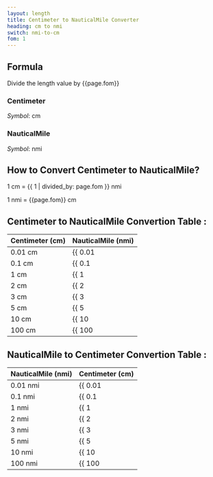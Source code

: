 ```yaml
---
layout: length
title: Centimeter to NauticalMile Converter
heading: cm to nmi
switch: nmi-to-cm
fom: 1
---
```


## Formula
Divide the length value by {{page.fom}}

### Centimeter
*Symbol*: cm

### NauticalMile
*Symbol*: nmi

## How to Convert Centimeter to NauticalMile?
1 cm = {{ 1 | divided_by: page.fom }} nmi

1 nmi = {{page.fom}} cm

## Centimeter to NauticalMile Convertion Table :

| Centimeter (cm) | NauticalMile (nmi) |
| ---- | ---- |
| 0.01 cm | {{ 0.01 | divided_by: page.fom | round: 5 }} nmi |
| 0.1 cm | {{ 0.1 | divided_by: page.fom | round: 5 }} nmi |
| 1 cm | {{ 1 | divided_by: page.fom | round: 5 }} nmi |
| 2 cm | {{ 2 | divided_by: page.fom | round: 5 }} nmi |
| 3 cm | {{ 3 | divided_by: page.fom | round: 5 }} nmi |
| 5 cm | {{ 5 | divided_by: page.fom | round: 5 }} nmi |
| 10 cm | {{ 10 | divided_by: page.fom | round: 5 }} nmi |
| 100 cm | {{ 100 | divided_by: page.fom | round: 5 }} nmi |

## NauticalMile to Centimeter Convertion Table :

| NauticalMile (nmi) | Centimeter (cm) |
| ---- | ---- |
| 0.01 nmi | {{ 0.01 | times: page.fom | round: 5 }} cm |
| 0.1 nmi | {{ 0.1 | times: page.fom | round: 5 }} cm |
| 1 nmi | {{ 1 | times: page.fom | round: 5 }} cm |
| 2 nmi | {{ 2 | times: page.fom | round: 5 }} cm |
| 3 nmi | {{ 3 | times: page.fom | round: 5 }} cm |
| 5 nmi | {{ 5 | times: page.fom | round: 5 }} cm |
| 10 nmi | {{ 10 | times: page.fom | round: 5 }} cm |
| 100 nmi | {{ 100 | times: page.fom | round: 5 }} cm |

<script>
selectInput[3].selected = true
selectOutput[10].selected = true
</script>
